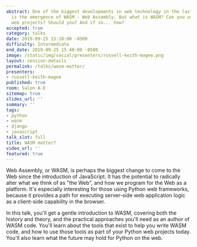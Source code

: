 ```yaml
---
abstract: One of the biggest developments in web technology in the last few years
  is the emergence of WASM - Web Assembly. But what is WASM? Can you use it in your
  web projects? Should you? And if so... how?
accepted: true
category: talks
date: 2019-09-25 15:10:00 -0500
difficulty: Intermediate
end_date: 2019-09-25 15:40:00 -0500
image: /static/img/social/presenters/russell-keith-magee.png
layout: session-details
permalink: /talks/wasm-matter/
presenters:
- russell-keith-magee
published: true
room: Salon A-E
sitemap: true
slides_url: ''
summary: ''
tags:
- python
- wasm
- django
- javascript
talk_slot: full
title: WASM matter?
video_url: ''
featured: true
---
```


Web Assembly, or WASM, is perhaps the biggest change to come to the Web since the introduction of JavaScript. It has the potential to radically alter what we think of as "the Web", and how we program for the Web as a platform. It's especially interesting for those using Python web frameworks, because it provides a path for executing server-side web application logic as a client-side capability in the browser.

In this talk, you'll get a gentle introduction to WASM, covering both the history and theory, and the practical approaches you'll need as an author of WASM code. You'll learn about the tools that exist to help you write WASM code, and how to use those tools as part of your Python web projects today. You'll also learn what the future may hold for Python on the web.
